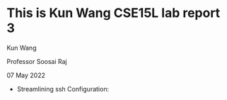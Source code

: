 # This is Kun Wang CSE15L lab report 3

Kun Wang

Professor Soosai Raj

07 May 2022

- Streamlining ssh Configuration:
